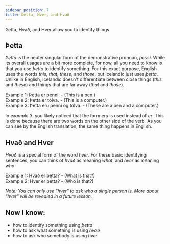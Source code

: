 ```yaml
---
sidebar_position: 7
title: Þetta, Hver, and Hvað
---
```


Þetta, Hvað, and Hver allow you to identify things. 

## Þetta

*Þetta* is the neuter singular form of the demonstrative pronoun, *þessi*. While its overall usages are a bit more complete, for now, all you need to know is that you use *þetta* to identify something. For this exact purpose, English uses the words *this*, *that*, *these*, and *those*, but Icelandic just uses *þetta*. Unlike in English, Icelandic doesn't differentiate between close things (*this* and *these*) and things that are far away (*that* and *those*). 

Example 1: Þetta er penni. - (This is a pen.) \
Example 2: Þetta er tölva. - (This is a computer.) \
Example 3: Þetta eru penni og tölva. - (These are a pen and a computer.)

In *example 3*, you likely noticed that the form *eru* is used instead of *er*. This is done because there are two words on the other side of the verb. As you can see by the English translation, the same thing happens in English. 

## Hvað and Hver

*Hvað* is a special form of the word *hver*. For these basic identifying sentences, you can think of *hvað* as meaning *what*, and *hver* as meaning *who*. 

Example 1: Hvað er þetta? - (What is that?) \
Example 2: Hver er þetta? - (Who is that?)

*Note: You can only use "hver" to ask who a single person is. More about "hver" will be revealed in a future lesson.*

## Now I know:
- how to identify something using *þetta* 
- how to ask what something is using *hvað* 
- how to ask who somebody is using *hver*
